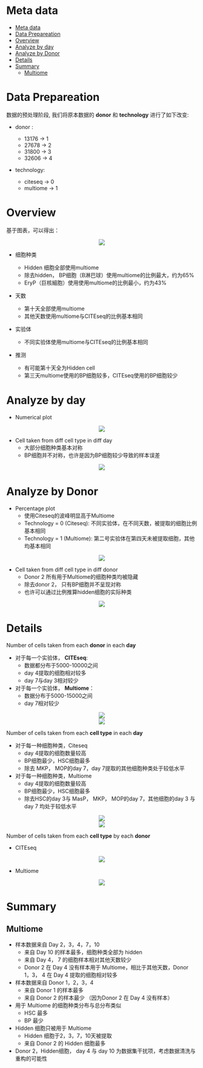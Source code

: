 # Meta data
- [Meta data](#meta-data)
- [Data Prepareation](#data-prepareation)
- [Overview](#overview)
- [Analyze by day](#analyze-by-day)
- [Analyze by Donor](#analyze-by-donor)
- [Details](#details)
- [Summary](#summary)
  - [Multiome](#multiome)

# Data Prepareation
数据的预处理阶段, 我们将原本数据的 **donor** 和 **technology** 进行了如下改变:

* donor :
    * 13176 -> 1
    * 27678 -> 2
    * 31800 -> 3
    * 32606 -> 4

* technology:
    * citeseq -> 0
    * multiome -> 1

# Overview
基于图表，可以得出：
<div align=center>
    <img src ="./image/1.1.png"/>  
</div>

* 细胞种类
    * Hidden 细胞全部使用multiome
    * 除去hidden， BP细胞（B淋巴球）使用multiome的比例最大，约为65%
    * EryP（巨核細胞）使用使用multiome的比例最小，约为43%
* 天数
    * 第十天全部使用multiome
    * 其他天数使用multiome与CITEseq的比例基本相同
* 实验体
    * 不同实验体使用multiome与CITEseq的比例基本相同
    
* 推测
    * 有可能第十天全为Hidden cell
    * 第三天multiome使用的BP细胞较多，CITEseq使用的BP细胞较少


# Analyze by day 

* Numerical plot
<div align=center>
    <img src ="./image/1.2.png"/>  
</div>

* Cell taken from diff cell type in diff day
  * 大部分细胞种类基本对称
  * BP细胞并不对称，也许是因为BP细胞较少导致的样本误差
<div align=center>
    <img src ="./image/1.4.png"/>  
</div>

# Analyze by Donor

- Percentage plot
  * 使用Citeseq的波峰明显高于Multiome
  * Technology = 0 (Citeseq): 不同实验体，在不同天数，被提取的细胞比例基本相同
  * Technology = 1 (Multiome): 第二号实验体在第四天未被提取细胞，其他均基本相同
<div align=center>
    <img src ="./image/1.3.png"/>  
</div>

- Cell taken from diff cell type in diff donor
  * Donor 2 所有用于Multiome的细胞种类均被隐藏
  * 除去donor 2， 只有BP细胞并不呈现对称
  * 也许可以通过比例推算hidden细胞的实际种类

<div align=center>
    <img src ="./image/1.5.png"/>  
</div>

# Details
Number of cells taken from each **donor** in each **day** 
* 对于每一个实验体， **CITEseq**: 
    * 数据都分布于5000-10000之间
    * day 4提取的细胞相对较多
    * day 7与day 3相对较少
* 对于每一个实验体， **Multiome**：
    * 数据分布于5000-15000之间
    * day 7相对较少
<div align=center>
        <img src ="./image/2.1.1.png"/>  
</div>

<div align=center>
    <img src ="./image/2.1.2.png"/>  
</div>

Number of cells taken from each **cell type** in each **day** 
* 对于每一种细胞种类，Citeseq
  * day 4提取的细胞数量较高
  * BP细胞最少，HSC细胞最多
  * 除去 MKP， MOP的day 7，day 7提取的其他细胞种类处于较低水平
* 对于每一种细胞种类，Multiome
  * day 4提取的细胞数量较高
  * BP细胞最少，HSC细胞最多
  * 除去HSC的day 3与 MasP， MKP， MOP的day 7，其他细胞的day 3 与 day 7 均处于较低水平
<div align=center>
        <img src ="./image/2.2.1.png"/>  
</div>

<div align=center>
    <img src ="./image/2.2.2.png"/>  
</div>

Number of cells taken from each **cell type** by each **donor** 
* CITEseq
<div align=center>
    <img src ="./image/2.3.1.png"/>  
</div>

* Multiome
<div align=center>
    <img src ="./image/2.3.2.png"/>  
</div>

# Summary

## Multiome
* 样本数据来自 Day 2，3，4，7，10
  * 来自 Day 10 的样本最多，细胞种类全部为 hidden
  * 来自 Day 4， 7 的细胞样本相对其他天数较少
  * Donor 2 在 Day 4 没有样本用于 Multiome，相比于其他天数，Donor 1，3， 4 在 Day 4 提取的细胞相对较多
* 样本数据来自 Donor 1，2，3，4
  * 来自 Donor 1 的样本最多
  * 来自 Donor 2 的样本最少 （因为Donor 2 在 Day 4 没有样本）
* 用于 Multiome 的细胞种类分布与总分布类似
  * HSC 最多
  * BP 最少
* Hidden 细胞只被用于 Multiome
  * Hidden 细胞于2，3，7，10天被提取
  * 来自 Donor 2 的 Hidden 细胞最多
* Donor 2，Hidden细胞， day 4 与 day 10 为数据集干扰项，考虑数据清洗与重构的可能性

